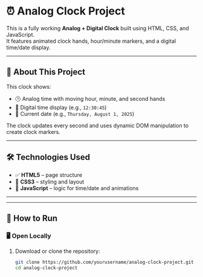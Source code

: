 # ⏰ Analog Clock Project

This is a fully working **Analog + Digital Clock** built using HTML, CSS, and JavaScript.  
It features animated clock hands, hour/minute markers, and a digital time/date display.

---

## 📝 About This Project

This clock shows:
- 🕒 Analog time with moving hour, minute, and second hands
- 📅 Digital time display (e.g., `12:30:45`)
- 📆 Current date (e.g., `Thursday, August 1, 2025`)

The clock updates every second and uses dynamic DOM manipulation to create clock markers.

---

## 🛠️ Technologies Used

- ✅ **HTML5** – page structure  
- 🎨 **CSS3** – styling and layout  
- 🧠 **JavaScript** – logic for time/date and animations  

---



---

## 📂 How to Run

### 🖥️ Open Locally

1. Download or clone the repository:
   ```bash
   git clone https://github.com/yourusername/analog-clock-project.git
   cd analog-clock-project
